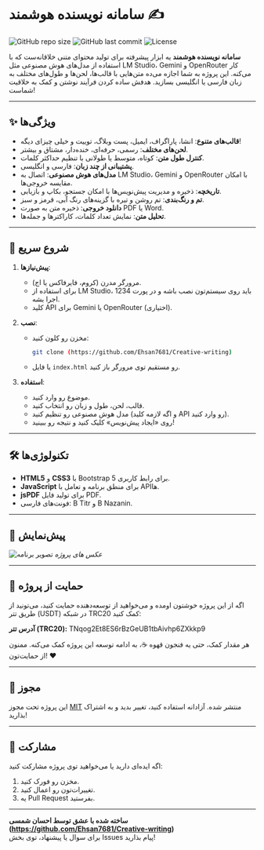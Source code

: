 # سامانه نویسنده هوشمند ✍️

![GitHub repo size](https://img.shields.io/github/repo-size/YOUR_USERNAME/YOUR_REPO_NAME?style=flat-square)
![GitHub last commit](https://img.shields.io/github/last-commit/YOUR_USERNAME/YOUR_REPO_NAME?style=flat-square)
![License](https://img.shields.io/github/license/YOUR_USERNAME/YOUR_REPO_NAME?style=flat-square)

**سامانه نویسنده هوشمند** یه ابزار پیشرفته برای تولید محتوای متنی خلاقانه‌ست که با استفاده از مدل‌های هوش مصنوعی مثل LM Studio، Gemini و OpenRouter کار می‌کنه. این پروژه به شما اجازه می‌ده متن‌هایی با قالب‌ها، لحن‌ها و طول‌های مختلف به زبان فارسی یا انگلیسی بسازید. هدفش ساده کردن فرآیند نوشتن و کمک به خلاقیت شماست!

---

## ✨ ویژگی‌ها

- **قالب‌های متنوع**: انشا، پاراگراف، ایمیل، پست وبلاگ، توییت و خیلی چیزای دیگه!
- **لحن‌های مختلف**: رسمی، حرفه‌ای، خنده‌دار، مشتاق و بیشتر.
- **کنترل طول متن**: کوتاه، متوسط یا طولانی با تنظیم حداکثر کلمات.
- **پشتیبانی از چند زبان**: فارسی و انگلیسی.
- **مدل‌های هوش مصنوعی**: اتصال به LM Studio، Gemini و OpenRouter با امکان مقایسه خروجی‌ها.
- **تاریخچه**: ذخیره و مدیریت پیش‌نویس‌ها با امکان جستجو، بکاپ و بازیابی.
- **تم و رنگ‌بندی**: تم روشن و تیره با گزینه‌های رنگ آبی، قرمز و سبز.
- **دانلود خروجی**: ذخیره متن به صورت PDF یا Word.
- **تحلیل متن**: نمایش تعداد کلمات، کاراکترها و جمله‌ها.

---

## 🚀 شروع سریع

1. **پیش‌نیازها**:
   - مرورگر مدرن (کروم، فایرفاکس یا اج).
   - برای استفاده از LM Studio، باید روی سیستم‌تون نصب باشه و در پورت 1234 اجرا بشه.
   - کلید API برای Gemini یا OpenRouter (اختیاری).

2. **نصب**:
   - مخزن رو کلون کنید:
     ```bash
     git clone (https://github.com/Ehsan7681/Creative-writing)
     ```
   - یا فایل `index.html` رو مستقیم توی مرورگر باز کنید.

3. **استفاده**:
   - موضوع رو وارد کنید.
   - قالب، لحن، طول و زبان رو انتخاب کنید.
   - مدل هوش مصنوعی رو تنظیم کنید (و اگه لازمه کلید API رو وارد کنید).
   - روی «ایجاد پیش‌نویس» کلیک کنید و نتیجه رو ببینید!

---

## 🛠️ تکنولوژی‌ها

- **HTML5** و **CSS3** با Bootstrap 5 برای رابط کاربری.
- **JavaScript** برای منطق برنامه و تعامل با APIها.
- **jsPDF** برای تولید فایل PDF.
- فونت‌های فارسی: B Titr و B Nazanin.

---

## 📸 پیش‌نمایش

![تصویر برنامه](https://via.placeholder.com/600x300.png?text=پیش‌نمایش+سامانه+نویسنده+هوشمند)
*عکس های پروژه*

---

## 🤝 حمایت از پروژه

اگه از این پروژه خوشتون اومده و می‌خواهید از توسعه‌دهنده حمایت کنید، می‌تونید از طریق تتر (USDT) در شبکه TRC20 کمک کنید:

**آدرس تتر (TRC20):**  TNqog2Et8ES6rBzGeUB1tbAivhp6ZXkkp9


هر مقدار کمک، حتی یه فنجون قهوه ☕، به ادامه توسعه این پروژه کمک می‌کنه. ممنون از حمایت‌تون! ❤️

---

## 📝 مجوز

این پروژه تحت مجوز [MIT](LICENSE) منتشر شده. آزادانه استفاده کنید، تغییر بدید و به اشتراک بذارید!

---

## 🌟 مشارکت

اگه ایده‌ای دارید یا می‌خواهید توی پروژه مشارکت کنید:
1. مخزن رو فورک کنید.
2. تغییرات‌تون رو اعمال کنید.
3. یه Pull Request بفرستید.

---

**ساخته شده با عشق توسط احسان شمسی (https://github.com/Ehsan7681/Creative-writing)**  
برای سوال یا پیشنهاد، توی بخش Issues پیام بذارید!
